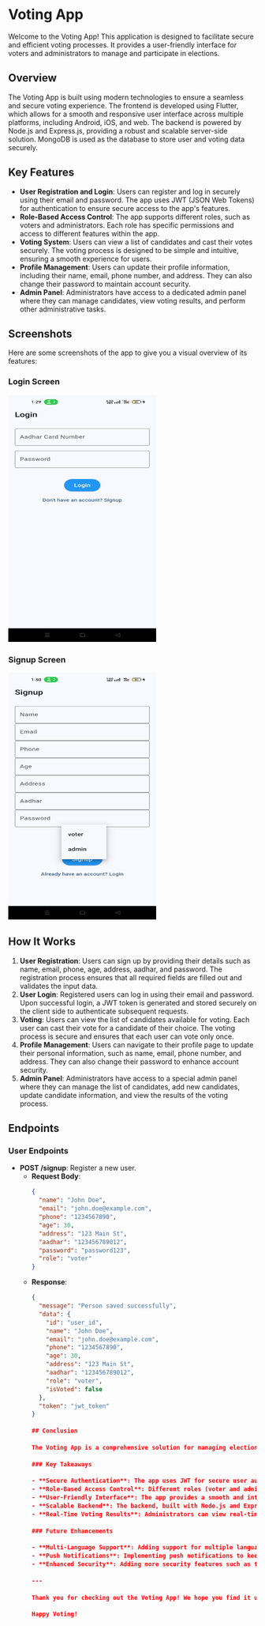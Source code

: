 # Voting App

Welcome to the Voting App! This application is designed to facilitate secure and efficient voting processes. It provides a user-friendly interface for voters and administrators to manage and participate in elections.

## Overview

The Voting App is built using modern technologies to ensure a seamless and secure voting experience. The frontend is developed using Flutter, which allows for a smooth and responsive user interface across multiple platforms, including Android, iOS, and web. The backend is powered by Node.js and Express.js, providing a robust and scalable server-side solution. MongoDB is used as the database to store user and voting data securely.

## Key Features

- **User Registration and Login**: Users can register and log in securely using their email and password. The app uses JWT (JSON Web Tokens) for authentication to ensure secure access to the app's features.
- **Role-Based Access Control**: The app supports different roles, such as voters and administrators. Each role has specific permissions and access to different features within the app.
- **Voting System**: Users can view a list of candidates and cast their votes securely. The voting process is designed to be simple and intuitive, ensuring a smooth experience for users.
- **Profile Management**: Users can update their profile information, including their name, email, phone number, and address. They can also change their password to maintain account security.
- **Admin Panel**: Administrators have access to a dedicated admin panel where they can manage candidates, view voting results, and perform other administrative tasks.

## Screenshots

Here are some screenshots of the app to give you a visual overview of its features:

### Login Screen


<img src="assets/screenshots/02.jpg" alt="Login Screen" width="300" height="500">           

### Signup Screen
<img src="assets/screenshots/01.jpg" alt="Login Screen" width="300" height="500">

## How It Works

1. **User Registration**: Users can sign up by providing their details such as name, email, phone, age, address, aadhar, and password. The registration process ensures that all required fields are filled out and validates the input data.
2. **User Login**: Registered users can log in using their email and password. Upon successful login, a JWT token is generated and stored securely on the client side to authenticate subsequent requests.
3. **Voting**: Users can view the list of candidates available for voting. Each user can cast their vote for a candidate of their choice. The voting process is secure and ensures that each user can vote only once.
4. **Profile Management**: Users can navigate to their profile page to update their personal information, such as name, email, phone number, and address. They can also change their password to enhance account security.
5. **Admin Panel**: Administrators have access to a special admin panel where they can manage the list of candidates, add new candidates, update candidate information, and view the results of the voting process.

## Endpoints

### User Endpoints

- **POST /signup**: Register a new user.
  - **Request Body**:
    ```json
    {
      "name": "John Doe",
      "email": "john.doe@example.com",
      "phone": "1234567890",
      "age": 30,
      "address": "123 Main St",
      "aadhar": "123456789012",
      "password": "password123",
      "role": "voter"
    }
    ```
  - **Response**:
    ```json
    {
      "message": "Person saved successfully",
      "data": {
        "id": "user_id",
        "name": "John Doe",
        "email": "john.doe@example.com",
        "phone": "1234567890",
        "age": 30,
        "address": "123 Main St",
        "aadhar": "123456789012",
        "role": "voter",
        "isVoted": false
      },
      "token": "jwt_token"
    }

    ## Conclusion
    
    The Voting App is a comprehensive solution for managing elections with ease and security. With its robust features and user-friendly interface, it ensures a smooth voting experience for both voters and administrators. The app leverages modern technologies such as Flutter for the frontend and Node.js for the backend, ensuring a seamless and efficient performance.
    
    ### Key Takeaways
    
    - **Secure Authentication**: The app uses JWT for secure user authentication, ensuring that only authorized users can access the system.
    - **Role-Based Access Control**: Different roles (voter and admin) have specific permissions, enhancing the security and functionality of the app.
    - **User-Friendly Interface**: The app provides a smooth and intuitive user interface, making it easy for users to navigate and perform actions.
    - **Scalable Backend**: The backend, built with Node.js and Express.js, is robust and scalable, capable of handling a large number of users and votes.
    - **Real-Time Voting Results**: Administrators can view real-time voting results, making the election process transparent and efficient.
    
    ### Future Enhancements
    
    - **Multi-Language Support**: Adding support for multiple languages to cater to a diverse user base.
    - **Push Notifications**: Implementing push notifications to keep users informed about important updates and events.
    - **Enhanced Security**: Adding more security features such as two-factor authentication (2FA) to further secure user accounts.
    
    ---
    
    Thank you for checking out the Voting App! We hope you find it useful and engaging. Feel free to explore the app and contribute to its development. If you have any questions or feedback, please don't hesitate to reach out.
    
    Happy Voting!